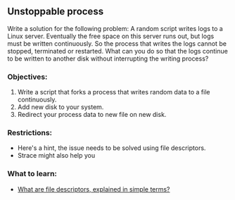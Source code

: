 ## Unstoppable process
Write a solution for the following problem:
A random script writes logs to a Linux server. 
Eventually the free space on this server runs out, but 
logs must be written continuously. So the process
that writes the logs cannot be stopped, terminated or 
restarted. What can you do so that the logs continue 
to be written to another disk without interrupting the 
writing process?

### Objectives:
1. Write a script that forks a process that writes random data to a file continuously.
2. Add new disk to your system.
3. Redirect your process data to new file on new disk.

### Restrictions:
- Here's a hint, the issue needs to be solved using file descriptors.
- Strace might also help you

### What to learn:
- [What are file descriptors, explained in simple terms?](https://stackoverflow.com/questions/5256599/what-are-file-descriptors-explained-in-simple-terms)